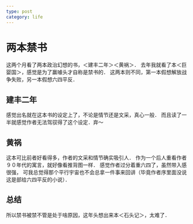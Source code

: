 ```yaml
---
type: post
category: life
---
```

# 两本禁书

这两个月看了两本政治幻想的书，＜建丰二年＞＜黄祸＞．
去年我就看了本＜巨婴国＞，感觉是为了赢噱头才自称是禁书的．
这两本则不同，第一本假想解放战争失败，另一本假想六四平反．

## 建丰二年

感觉出名就在这本书的设定上了，不论是情节还是文采，真心一般．
而且读了一半就感觉作者无法驾驭得了这个设定．弃～

## 黄祸

这本可比前者好看得多，作者的文采和情节确实吸引人．
作为一个后人重看作者９０年代的寓言，就好像看推背图一样．
感觉作者过分着重六四了，虽然带入感很强，
可我总觉得那个平行宇宙也不会总拿一件事来回讲（毕竟作者序里面没说这是部给六四平反的小说）．

## 总结

所以禁书被禁不管是处于啥原因，这年头想出来本＜石头记＞，太难了．
